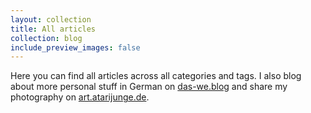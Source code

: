 ```yaml
---
layout: collection
title: All articles
collection: blog
include_preview_images: false
---
```


Here you can find all articles across all categories and tags. I also blog about more personal stuff in German on [das-we.blog](https://das-we.blog/) and share my photography on [art.atarijunge.de](https://art.atarijunge.de). 
